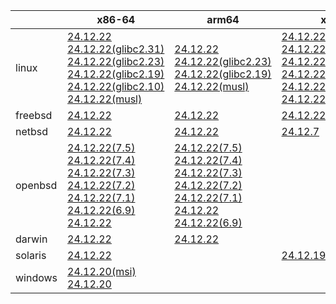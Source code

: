 ||x86-64|arm64|x86|armel|armv7|ppc64le|
| --- | --- | --- | --- | --- | --- | --- |
|linux|[24.12.22](https://github.com/roswell/sbcl_head/releases/download/24.12.22/sbcl-24.12.22-x86-64-linux-binary.tar.bz2)<br />[24.12.22(glibc2.31)](https://github.com/roswell/sbcl_head/releases/download/24.12.22/sbcl-24.12.22-x86-64-linux-glibc2.31-binary.tar.bz2)<br />[24.12.22(glibc2.23)](https://github.com/roswell/sbcl_head/releases/download/24.12.22/sbcl-24.12.22-x86-64-linux-glibc2.23-binary.tar.bz2)<br />[24.12.22(glibc2.19)](https://github.com/roswell/sbcl_head/releases/download/24.12.22/sbcl-24.12.22-x86-64-linux-glibc2.19-binary.tar.bz2)<br />[24.12.22(glibc2.10)](https://github.com/roswell/sbcl_head/releases/download/24.12.22/sbcl-24.12.22-x86-64-linux-glibc2.10-binary.tar.bz2)<br />[24.12.22(musl)](https://github.com/roswell/sbcl_head/releases/download/24.12.22/sbcl-24.12.22-x86-64-linux-musl-binary.tar.bz2)<br />|[24.12.22](https://github.com/roswell/sbcl_head/releases/download/24.12.22/sbcl-24.12.22-arm64-linux-binary.tar.bz2)<br />[24.12.22(glibc2.23)](https://github.com/roswell/sbcl_head/releases/download/24.12.22/sbcl-24.12.22-arm64-linux-glibc2.23-binary.tar.bz2)<br />[24.12.22(glibc2.19)](https://github.com/roswell/sbcl_head/releases/download/24.12.22/sbcl-24.12.22-arm64-linux-glibc2.19-binary.tar.bz2)<br />[24.12.22(musl)](https://github.com/roswell/sbcl_head/releases/download/24.12.22/sbcl-24.12.22-arm64-linux-musl-binary.tar.bz2)<br />|[24.12.22](https://github.com/roswell/sbcl_head/releases/download/24.12.22/sbcl-24.12.22-x86-linux-binary.tar.bz2)<br />[24.12.22(glibc2.31)](https://github.com/roswell/sbcl_head/releases/download/24.12.22/sbcl-24.12.22-x86-linux-glibc2.31-binary.tar.bz2)<br />[24.12.22(glibc2.23)](https://github.com/roswell/sbcl_head/releases/download/24.12.22/sbcl-24.12.22-x86-linux-glibc2.23-binary.tar.bz2)<br />[24.12.22(glibc2.19)](https://github.com/roswell/sbcl_head/releases/download/24.12.22/sbcl-24.12.22-x86-linux-glibc2.19-binary.tar.bz2)<br />[24.12.22(glibc2.10)](https://github.com/roswell/sbcl_head/releases/download/24.12.22/sbcl-24.12.22-x86-linux-glibc2.10-binary.tar.bz2)<br />[24.12.22(musl)](https://github.com/roswell/sbcl_head/releases/download/24.12.22/sbcl-24.12.22-x86-linux-musl-binary.tar.bz2)<br />|[24.12.22](https://github.com/roswell/sbcl_head/releases/download/24.12.22/sbcl-24.12.22-armel-linux-binary.tar.bz2)<br />|[24.12.22](https://github.com/roswell/sbcl_head/releases/download/24.12.22/sbcl-24.12.22-armv7-linux-binary.tar.bz2)<br />|[24.12.19](https://github.com/roswell/sbcl_head/releases/download/24.12.19/sbcl-24.12.19-ppc64le-linux-binary.tar.bz2)<br />[24.12.19(glibc2.23)](https://github.com/roswell/sbcl_head/releases/download/24.12.19/sbcl-24.12.19-ppc64le-linux-glibc2.23-binary.tar.bz2)<br />[24.12.19(glibc2.19)](https://github.com/roswell/sbcl_head/releases/download/24.12.19/sbcl-24.12.19-ppc64le-linux-glibc2.19-binary.tar.bz2)<br />|
|freebsd|[24.12.22](https://github.com/roswell/sbcl_head/releases/download/24.12.22/sbcl-24.12.22-x86-64-freebsd-binary.tar.bz2)<br />|[24.12.22](https://github.com/roswell/sbcl_head/releases/download/24.12.22/sbcl-24.12.22-arm64-freebsd-binary.tar.bz2)<br />|[24.12.22](https://github.com/roswell/sbcl_head/releases/download/24.12.22/sbcl-24.12.22-x86-freebsd-binary.tar.bz2)<br />||||
|netbsd|[24.12.22](https://github.com/roswell/sbcl_head/releases/download/24.12.22/sbcl-24.12.22-x86-64-netbsd-binary.tar.bz2)<br />|[24.12.22](https://github.com/roswell/sbcl_head/releases/download/24.12.22/sbcl-24.12.22-arm64-netbsd-binary.tar.bz2)<br />|[24.12.7](https://github.com/roswell/sbcl_head/releases/download/24.12.7/sbcl-24.12.7-x86-netbsd-binary.tar.bz2)<br />||||
|openbsd|[24.12.22(7.5)](https://github.com/roswell/sbcl_head/releases/download/24.12.22/sbcl-24.12.22-x86-64-openbsd-7.5-binary.tar.bz2)<br />[24.12.22(7.4)](https://github.com/roswell/sbcl_head/releases/download/24.12.22/sbcl-24.12.22-x86-64-openbsd-7.4-binary.tar.bz2)<br />[24.12.22(7.3)](https://github.com/roswell/sbcl_head/releases/download/24.12.22/sbcl-24.12.22-x86-64-openbsd-7.3-binary.tar.bz2)<br />[24.12.22(7.2)](https://github.com/roswell/sbcl_head/releases/download/24.12.22/sbcl-24.12.22-x86-64-openbsd-7.2-binary.tar.bz2)<br />[24.12.22(7.1)](https://github.com/roswell/sbcl_head/releases/download/24.12.22/sbcl-24.12.22-x86-64-openbsd-7.1-binary.tar.bz2)<br />[24.12.22(6.9)](https://github.com/roswell/sbcl_head/releases/download/24.12.22/sbcl-24.12.22-x86-64-openbsd-6.9-binary.tar.bz2)<br />[24.12.22](https://github.com/roswell/sbcl_head/releases/download/24.12.22/sbcl-24.12.22-x86-64-openbsd-binary.tar.bz2)<br />|[24.12.22(7.5)](https://github.com/roswell/sbcl_head/releases/download/24.12.22/sbcl-24.12.22-arm64-openbsd-7.5-binary.tar.bz2)<br />[24.12.22(7.4)](https://github.com/roswell/sbcl_head/releases/download/24.12.22/sbcl-24.12.22-arm64-openbsd-7.4-binary.tar.bz2)<br />[24.12.22(7.3)](https://github.com/roswell/sbcl_head/releases/download/24.12.22/sbcl-24.12.22-arm64-openbsd-7.3-binary.tar.bz2)<br />[24.12.22(7.2)](https://github.com/roswell/sbcl_head/releases/download/24.12.22/sbcl-24.12.22-arm64-openbsd-7.2-binary.tar.bz2)<br />[24.12.22(7.1)](https://github.com/roswell/sbcl_head/releases/download/24.12.22/sbcl-24.12.22-arm64-openbsd-7.1-binary.tar.bz2)<br />[24.12.22](https://github.com/roswell/sbcl_head/releases/download/24.12.22/sbcl-24.12.22-arm64-openbsd-binary.tar.bz2)<br />[24.12.22(6.9)](https://github.com/roswell/sbcl_head/releases/download/24.12.22/sbcl-24.12.22-arm64-openbsd-6.9-binary.tar.bz2)<br />|||||
|darwin|[24.12.22](https://github.com/roswell/sbcl_head/releases/download/24.12.22/sbcl-24.12.22-x86-64-darwin-binary.tar.bz2)<br />|[24.12.22](https://github.com/roswell/sbcl_head/releases/download/24.12.22/sbcl-24.12.22-arm64-darwin-binary.tar.bz2)<br />|||||
|solaris|[24.12.22](https://github.com/roswell/sbcl_head/releases/download/24.12.22/sbcl-24.12.22-x86-64-solaris-binary.tar.bz2)<br />||[24.12.19](https://github.com/roswell/sbcl_head/releases/download/24.12.19/sbcl-24.12.19-x86-solaris-binary.tar.bz2)<br />||||
|windows|[24.12.20(msi)](https://github.com/roswell/sbcl_head/releases/download/24.12.20/sbcl-24.12.20-x86-64-windows-binary.msi)<br />[24.12.20](https://github.com/roswell/sbcl_head/releases/download/24.12.20/sbcl-24.12.20-x86-64-windows-binary.tar.bz2)<br />||||||
